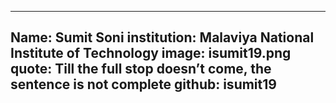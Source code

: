 ---
Name: Sumit Soni
institution: Malaviya National Institute of Technology
image: isumit19.png 
quote: Till the full stop doesn’t come, the sentence is not complete
github: isumit19
------

